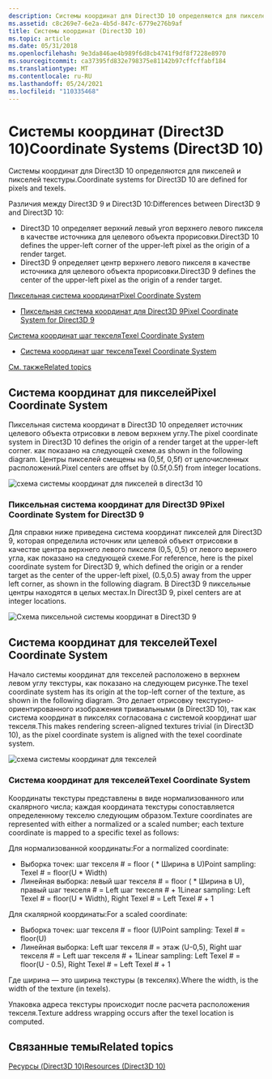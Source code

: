 ```yaml
---
description: Системы координат для Direct3D 10 определяются для пикселей и пикселей текстуры.
ms.assetid: c8c269e7-6e2a-4b5d-847c-6779e276b9af
title: Системы координат (Direct3D 10)
ms.topic: article
ms.date: 05/31/2018
ms.openlocfilehash: 9e3da846ae4b989f6d8cb4741f9df8f7228e8970
ms.sourcegitcommit: ca37395fd832e798375e81142b97cffcffabf184
ms.translationtype: MT
ms.contentlocale: ru-RU
ms.lasthandoff: 05/24/2021
ms.locfileid: "110335468"
---
```

# <a name="coordinate-systems-direct3d-10"></a><span data-ttu-id="a3696-103">Системы координат (Direct3D 10)</span><span class="sxs-lookup"><span data-stu-id="a3696-103">Coordinate Systems (Direct3D 10)</span></span>

<span data-ttu-id="a3696-104">Системы координат для Direct3D 10 определяются для пикселей и пикселей текстуры.</span><span class="sxs-lookup"><span data-stu-id="a3696-104">Coordinate systems for Direct3D 10 are defined for pixels and texels.</span></span>



<span data-ttu-id="a3696-105">Различия между Direct3D 9 и Direct3D 10:</span><span class="sxs-lookup"><span data-stu-id="a3696-105">Differences between Direct3D 9 and Direct3D 10:</span></span>

- <span data-ttu-id="a3696-106">Direct3D 10 определяет верхний левый угол верхнего левого пикселя в качестве источника для целевого объекта прорисовки.</span><span class="sxs-lookup"><span data-stu-id="a3696-106">Direct3D 10 defines the upper-left corner of the upper-left pixel as the origin of a render target.</span></span>
- <span data-ttu-id="a3696-107">Direct3D 9 определяет центр верхнего левого пикселя в качестве источника для целевого объекта прорисовки.</span><span class="sxs-lookup"><span data-stu-id="a3696-107">Direct3D 9 defines the center of the upper-left pixel as the origin of a render target.</span></span>



 

[<span data-ttu-id="a3696-108">Пиксельная система координат</span><span class="sxs-lookup"><span data-stu-id="a3696-108">Pixel Coordinate System</span></span>](#pixel-coordinate-system)
- [<span data-ttu-id="a3696-109">Пиксельная система координат для Direct3D 9</span><span class="sxs-lookup"><span data-stu-id="a3696-109">Pixel Coordinate System for Direct3D 9</span></span>](#pixel-coordinate-system-for-direct3d-9)

[<span data-ttu-id="a3696-110">Система координат шаг текселя</span><span class="sxs-lookup"><span data-stu-id="a3696-110">Texel Coordinate System</span></span>](#texel-coordinate-system)
- [<span data-ttu-id="a3696-111">Система координат шаг текселя</span><span class="sxs-lookup"><span data-stu-id="a3696-111">Texel Coordinate System</span></span>](#texel-coordinate-system)

[<span data-ttu-id="a3696-112">См. также</span><span class="sxs-lookup"><span data-stu-id="a3696-112">Related topics</span></span>](#related-topics)

## <a name="pixel-coordinate-system"></a><span data-ttu-id="a3696-113">Система координат для пикселей</span><span class="sxs-lookup"><span data-stu-id="a3696-113">Pixel Coordinate System</span></span>

<span data-ttu-id="a3696-114">Пиксельная система координат в Direct3D 10 определяет источник целевого объекта отрисовки в левом верхнем углу.</span><span class="sxs-lookup"><span data-stu-id="a3696-114">The pixel coordinate system in Direct3D 10 defines the origin of a render target at the upper-left corner.</span></span> <span data-ttu-id="a3696-115">как показано на следующей схеме.</span><span class="sxs-lookup"><span data-stu-id="a3696-115">as shown in the following diagram.</span></span> <span data-ttu-id="a3696-116">Центры пикселей смещены на (0,5f, 0,5f) от целочисленных расположений.</span><span class="sxs-lookup"><span data-stu-id="a3696-116">Pixel centers are offset by (0.5f,0.5f) from integer locations.</span></span>

![схема системы координат для пикселей в direct3d 10](images/d3d10-coordspix10.png)

### <a name="pixel-coordinate-system-for-direct3d-9"></a><span data-ttu-id="a3696-118">Пиксельная система координат для Direct3D 9</span><span class="sxs-lookup"><span data-stu-id="a3696-118">Pixel Coordinate System for Direct3D 9</span></span>

<span data-ttu-id="a3696-119">Для справки ниже приведена система координат пикселей для Direct3D 9, которая определила источник или целевой объект отрисовки в качестве центра верхнего левого пикселя (0,5, 0,5) от левого верхнего угла, как показано на следующей схеме.</span><span class="sxs-lookup"><span data-stu-id="a3696-119">For reference, here is the pixel coordinate system for Direct3D 9, which defined the origin or a render target as the center of the upper-left pixel, (0.5,0.5) away from the upper left corner, as shown in the following diagram.</span></span> <span data-ttu-id="a3696-120">В Direct3D 9 пиксельные центры находятся в целых местах.</span><span class="sxs-lookup"><span data-stu-id="a3696-120">In Direct3D 9, pixel centers are at integer locations.</span></span>

![Схема пиксельной системы координат в Direct3D 9](images/d3d10-coordspix9.png)

## <a name="texel-coordinate-system"></a><span data-ttu-id="a3696-122">Система координат для текселей</span><span class="sxs-lookup"><span data-stu-id="a3696-122">Texel Coordinate System</span></span>

<span data-ttu-id="a3696-123">Начало системы координат для текселей расположено в верхнем левом углу текстуры, как показано на следующем рисунке.</span><span class="sxs-lookup"><span data-stu-id="a3696-123">The texel coordinate system has its origin at the top-left corner of the texture, as shown in the following diagram.</span></span> <span data-ttu-id="a3696-124">Это делает отрисовку текстурно-ориентированного изображения тривиальными (в Direct3D 10), так как система координат в пикселях согласована с системой координат шаг текселя.</span><span class="sxs-lookup"><span data-stu-id="a3696-124">This makes rendering screen-aligned textures trivial (in Direct3D 10), as the pixel coordinate system is aligned with the texel coordinate system.</span></span>

![схема системы координат для текселей](images/d3d10-coordstex10.png)

### <a name="texel-coordinate-system"></a><span data-ttu-id="a3696-126">Система координат для текселей</span><span class="sxs-lookup"><span data-stu-id="a3696-126">Texel Coordinate System</span></span>

<span data-ttu-id="a3696-127">Координаты текстуры представлены в виде нормализованного или скалярного числа; каждая координата текстуры сопоставляется определенному текселю следующим образом.</span><span class="sxs-lookup"><span data-stu-id="a3696-127">Texture coordinates are represented with either a normalized or a scaled number; each texture coordinate is mapped to a specific texel as follows:</span></span>

<span data-ttu-id="a3696-128">Для нормализованной координаты:</span><span class="sxs-lookup"><span data-stu-id="a3696-128">For a normalized coordinate:</span></span>

-   <span data-ttu-id="a3696-129">Выборка точек: шаг текселя \# = floor ( \* Ширина в U)</span><span class="sxs-lookup"><span data-stu-id="a3696-129">Point sampling: Texel \# = floor(U \* Width)</span></span>
-   <span data-ttu-id="a3696-130">Линейная выборка: левый шаг текселя \# = floor ( \* Ширина в U), правый шаг текселя \# = Left шаг текселя \# + 1</span><span class="sxs-lookup"><span data-stu-id="a3696-130">Linear sampling: Left Texel \# = floor(U \* Width), Right Texel \# = Left Texel \# + 1</span></span>

<span data-ttu-id="a3696-131">Для скалярной координаты:</span><span class="sxs-lookup"><span data-stu-id="a3696-131">For a scaled coordinate:</span></span>

-   <span data-ttu-id="a3696-132">Выборка точек: шаг текселя \# = floor (U)</span><span class="sxs-lookup"><span data-stu-id="a3696-132">Point sampling: Texel \# = floor(U)</span></span>
-   <span data-ttu-id="a3696-133">Линейная выборка: Left шаг текселя \# = этаж (U-0,5), Right шаг текселя \# = Left шаг текселя \# + 1</span><span class="sxs-lookup"><span data-stu-id="a3696-133">Linear sampling: Left Texel \# = floor(U - 0.5), Right Texel \# = Left Texel \# + 1</span></span>

<span data-ttu-id="a3696-134">Где ширина — это ширина текстуры (в текселях).</span><span class="sxs-lookup"><span data-stu-id="a3696-134">Where the width, is the width of the texture (in texels).</span></span>

<span data-ttu-id="a3696-135">Упаковка адреса текстуры происходит после расчета расположения текселя.</span><span class="sxs-lookup"><span data-stu-id="a3696-135">Texture address wrapping occurs after the texel location is computed.</span></span>

## <a name="related-topics"></a><span data-ttu-id="a3696-136">Связанные темы</span><span class="sxs-lookup"><span data-stu-id="a3696-136">Related topics</span></span>

<dl> <dt>

[<span data-ttu-id="a3696-137">Ресурсы (Direct3D 10)</span><span class="sxs-lookup"><span data-stu-id="a3696-137">Resources (Direct3D 10)</span></span>](d3d10-graphics-programming-guide-resources.md)
</dt> </dl>

 

 




